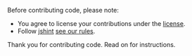 Before contributing code, please note:

* You agree to license your contributions under the [license](LICENSE).
* Follow [jshint](http://eslint.org/docs/rules/) [see our rules](.jshintrc).

Thank you for contributing code. Read on for instructions.
